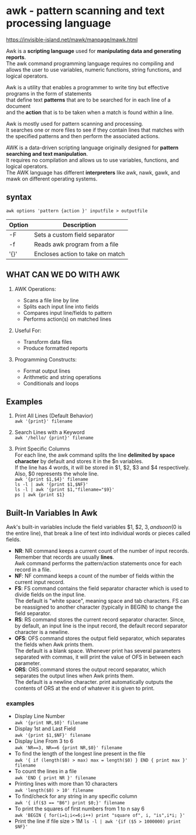 # awk - pattern scanning and text processing language

<https://invisible-island.net/mawk/manpage/mawk.html>

Awk is a **scripting language** used for **manipulating data and generating reports**.  
The awk command programming language requires no compiling and allows the user to use variables, numeric functions, string functions, and logical operators.  

Awk is a utility that enables a programmer to write tiny but effective programs in the form of statements  
that define text **patterns** that are to be searched for in each line of a document  
and the **action** that is to be taken when a match is found within a line.  

Awk is mostly used for pattern scanning and processing.  
It searches one or more files to see if they contain lines that matches with the specified patterns and then perform the associated actions.  

AWK is a data-driven scripting language originally designed for **pattern searching and text manipulation**.  
It requires no compilation and allows us to use variables, functions, and logical operators.  
The AWK language has different **interpreters** like awk, nawk, gawk, and mawk on different operating systems.

## syntax

`awk options 'pattern {action }' inputfile > outputfile`  

| Option  | Description                       |
|---------|-----------------------------------|
| -F      | Sets a custom field separator     |
| -f      | Reads awk program from a file     |
| '{}'    | Encloses action to take on match  |

## WHAT CAN WE DO WITH AWK

1. AWK Operations:
    + Scans a file line by line
    + Splits each input line into fields
    + Compares input line/fields to pattern
    + Performs action(s) on matched lines

1. Useful For:
    + Transform data files
    + Produce formatted reports

1. Programming Constructs:
    + Format output lines
    + Arithmetic and string operations
    + Conditionals and loops

## Examples

1. Print All Lines (Default Behavior)  
    `awk '{print}' filename`
1. Search Lines with a Keyword  
    `awk '/hello/ {print}' filename`

1. Print Specific Columns  
   For each line, the awk command splits the line **delimited by space character** by default and stores it in the $n variables.  
   If the line has 4 words, it will be stored in $1, $2, $3 and $4 respectively. Also, $0 represents the whole line.  
    `awk '{print $1,$4}' filename`  
    `ls -l | awk '{print $1,$NF}'`  
    `ls -l | awk '{print $1,"filename="$9}'`  
    `ps | awk {print $1}`

## Built-In Variables In Awk

Awk's built-in variables include the field variables $1, $2, $3, and so on ($0 is the entire line), that break a line of text into individual words or pieces called fields.

+ **NR**: NR command keeps a current count of the number of input records. Remember that records are usually **lines**.  
  Awk command performs the pattern/action statements once for each record in a file.  
+ **NF**: NF command keeps a count of the number of fields within the current input record.  
+ **FS**: FS command contains the field separator character which is used to divide fields on the input line.  
  The default is "white space", meaning space and tab characters. FS can be reassigned to another character (typically in BEGIN) to change the field separator.  
+ **RS**: RS command stores the current record separator character. Since, by default, an input line is the input record, the default record separator character is a newline.  
+ **OFS**: OFS command stores the output field separator, which separates the fields when Awk prints them.  
  The default is a blank space. Whenever print has several parameters separated with commas, it will print the value of OFS in between each parameter.  
+ **ORS**: ORS command stores the output record separator, which separates the output lines when Awk prints them.  
  The default is a newline character. print automatically outputs the contents of ORS at the end of whatever it is given to print.  

### examples

+ Display Line Number  
    `awk '{print NR,$0}' filename`
+ Display 1st and Last Field  
    `awk '{print $1,$NF}' filename`
+ Display Line From 3 to 6  
    `awk 'NR==3, NR==6 {print NR,$0}' filename`
+ To find the length of the longest line present in the file  
    `awk '{ if (length($0) > max) max = length($0) } END { print max }' filename`
+ To count the lines in a file  
    `awk 'END { print NR }' filename`
+ Printing lines with more than 10 characters  
    `awk 'length($0) > 10' filename`
+ To find/check for any string in any specific column  
    `awk '{ if($3 == "B6") print $0;}' filename`
+ To print the squares of first numbers from 1 to n say 6  
    `awk 'BEGIN { for(i=1;i<=6;i++) print "square of", i, "is",i*i; }'`
+ Print the line if file size > 1M
    `ls -l | awk '{if ($5 > 1000000) print $NF}'`
